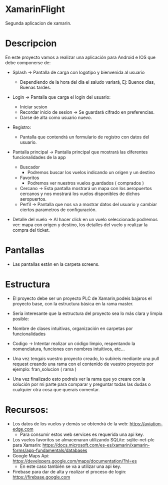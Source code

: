 # XamarinFlight
Segunda aplicacion de xamarin.
# Descripcion
En este proyecto vamos a realizar una aplicación para Android e IOS que debe componerse de:

- Splash -> Pantalla de carga con logotipo y bienvenida al usuario 
    - Dependiendo de la hora del día el saludo variará, Ej: Buenos días, Buenas tardes.

- Login -> Pantalla que carga el login del usuario:
    - Iniciar sesion
    - Recordar inicio de sesion -> Se guardará cifrado en preferencias.
    - Darse de alta como usuario nuevo.

- Registro:
    - Pantalla que contendrá un formulario de registro con datos del usuario.

- Pantalla principal -> Pantalla principal que mostrará las diferentes funcionalidades de la app
    - Buscador 
        - Podremos buscar los vuelos indicando un origen y un destino
    - Favoritos
        - Podremos ver nuestros vuelos guardados ( comprados )
    - Cercano -> Esta pantalla mostrará un mapa con los aeropuertos cercanos y nos mostrará los vuelos disponibles de dichos aeropuertos.
    - Perfil -> Pantalla que nos va a mostrar datos del usuario y cambiar ciertos parametros de configuración.

- Detalle del vuelo -> Al hacer click en un vuelo seleccionado podremos ver: mapa con origen y destino, los detalles del vuelo y realizar la compra del ticket.  

# Pantallas
- Las pantallas están en la carpeta screens.

# Estructura
- El proyecto debe ser un proyecto PLC de Xamarin,podeis bajaros el proyecto base, con la estructura básica en la rama master.

- Sería interesante que la estructura del proyecto sea lo más clara y limpia posible:
 - Nombre de clases intuitivas, organización en carpetas por funcionalidades
 - Codigo -> Intentar realizar un código limpio, respentando la nomenclatura, funciones con nombres intuitivos, etc...

- Una vez tengais vuestro proyecto creado, lo subireis mediante una pull request creando una rama con el contenido de vuestro proyecto por ejemplo: fran_solucion ( rama )

- Una vez finalizado esto podreís ver la rama que yo creare con la solución por mi parte para comparar y preguntar todas las dudas o cualquier otra cosa que querais comentar.

# Recursos:
- Los datos de los vuelos y demás se obtendrá de la web:  https://aviation-edge.com
  - Para consumir estos web services es requerida una api key.
- Los vuelos favoritos se almacenaran utilizando SQLite: sqlite-net-plc para Xamarin: https://docs.microsoft.com/es-es/xamarin/xamarin-forms/app-fundamentals/databases
- Google Maps Api: https://developers.google.com/maps/documentation/?hl=es
    - En este caso también se va a utilizar una api key.
- Firebase para dar de alta y realizar el proceso de login: https://firebase.google.com
